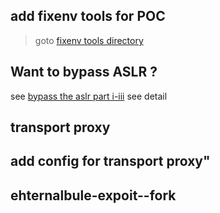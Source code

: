 ## add fixenv tools for  POC 
>goto [fixenv tools  directory](https://github.com/Stenson00o/penetration_tools/tree/master/fixenv)
## Want to bypass ASLR ?
see [bypass the aslr part i-iii](https://sploitfun.wordpress.com/2015/05/08/bypassing-aslr-part-ii/) see detail
## transport proxy
## add config for transport proxy"
## ehternalbule-expoit--fork


